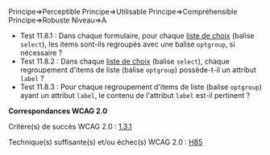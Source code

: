 Principe=>Perceptible
Principe=>Utilisable
Principe=>Compréhensible
Principe=>Robuste
Niveau=>A

*   Test 11.8.1 : Dans chaque formulaire, pour chaque [liste de choix](#liste-de-choix) (balise `select`), les items sont-ils regroupés avec une balise `optgroup`, si nécessaire ?
*   Test 11.8.2 : Dans chaque [liste de choix](#liste-de-choix) (balise `select`), chaque regroupement d'items de liste (balise `optgroup`) possède-t-il un attribut `label` ?
*   Test 11.8.3 : Pour chaque regroupement d'items de liste (balise `optgroup`) ayant un attribut `label`, le contenu de l'attribut `label` est-il pertinent ?

**Correspondances WCAG 2.0**

Critère(s) de succès WCAG 2.0 : [1.3.1](http://www.w3.org/Translations/WCAG20-fr/#content-structure-separation-programmatic)

Technique(s) suffisante(s) et/ou échec(s) WCAG 2.0 : [H85](http://www.w3.org/TR/WCAG-TECHS/H85.html)
